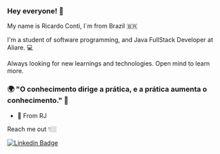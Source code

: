 ### Hey everyone! 👋
My name is Ricardo Conti, I´m from Brazil 🇧🇷

I'm a student of software programming, and Java FullStack Developer at Aliare.  💻

Always looking for new learnings and technologies. Open mind to learn more.

### 🌍 "O conhecimento dirige a prática, e a prática aumenta o conhecimento." 🧠

- 📍 From RJ

Reach me out 👇🏼

[![Linkedin Badge](https://img.shields.io/badge/-LinkedIn-blue?style=flat-square&logo=Linkedin&logoColor=white&link=https://https://www.linkedin.com/in/ricardo-conti-a83829110/)](https://www.linkedin.com/in/ricardo-conti-a83829110/) 
